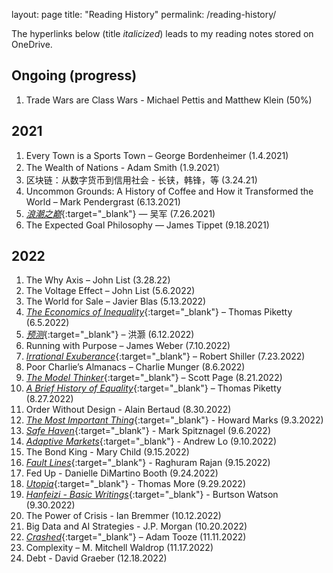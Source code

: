
layout: page
title: "Reading History"
permalink: /reading-history/

The hyperlinks below (title *italicized*) leads to my reading notes stored on OneDrive.

## Ongoing (progress)
1. Trade Wars are Class Wars - Michael Pettis and Matthew Klein (50%)

## 2021

1. Every Town is a Sports Town – George Bordenheimer (1.4.2021)
2. The Wealth of Nations - Adam Smith (1.9.2021）
3. 区块链：从数字货币到信用社会 - 长铗，韩锋，等 (3.24.21)
4. Uncommon Grounds: A History of Coffee and How it Transformed the World – Mark Pendergrast (6.13.2021)
5. [_浪潮之巅_](https://1drv.ms/b/s!Aku7aHdTrRXEcuwSnladdD2ZMi8?e=qmmxZy){:target="_blank"} — 吴军 (7.26.2021)
6. The Expected Goal Philosophy — James Tippet (9.18.2021)

## 2022
1. The Why Axis – John List (3.28.22)
2. The Voltage Effect – John List (5.6.2022)
3. The World for Sale – Javier Blas (5.13.2022)
4. [_The Economics of Inequality_](https://1drv.ms/b/s!Aku7aHdTrRXEfk5mPR-IF2094-c?e=BdPKVN){:target="_blank"} – Thomas Piketty (6.5.2022)
5. [_预测_](https://1drv.ms/b/s!Aku7aHdTrRXEfYbuCxfXmpbXILo?e=1triZk){:target="_blank"} – 洪灏 (6.12.2022)
6. Running with Purpose – James Weber (7.10.2022)
7. [_Irrational Exuberance_](https://1drv.ms/b/s!Aku7aHdTrRXEfBscaTkTWdyMzRc?e=sUuJPQ){:target="_blank"} – Robert Shiller (7.23.2022)
8. Poor Charlie’s Almanacs – Charlie Munger (8.6.2022)
9.	[_The Model Thinker_](https://1drv.ms/b/s!Aku7aHdTrRXEdTFN3_lh_0Od-oc?e=YxXbTB){:target="_blank"} – Scott Page (8.21.2022)
10.	[_A Brief History of Equality_](https://1drv.ms/b/s!Aku7aHdTrRXEeyYsFP5IlDG-ono?e=SekGhj){:target="_blank"} – Thomas Piketty (8.27.2022)
11. Order Without Design - Alain Bertaud (8.30.2022)
12. [_The Most Important Thing_](https://1drv.ms/b/s!Aku7aHdTrRXEcT5joXkSmoQ7-Yg?e=6GXddk){:target="_blank"} - Howard Marks (9.3.2022)
13. [_Safe Haven_](https://1drv.ms/b/s!Aku7aHdTrRXEepceMRawqi8oxRA?e=FGkEso){:target="_blank"} - Mark Spitznagel (9.6.2022)
14. [_Adaptive Markets_](https://1drv.ms/b/s!Aku7aHdTrRXEeS_VVkj9HVc2IOY?e=XAGtqr){:target="_blank"} - Andrew Lo (9.10.2022)
15. The Bond King - Mary Child (9.15.2022)
16. [_Fault Lines_](https://1drv.ms/b/s!Aku7aHdTrRXEeBM2vEzkds8_Uf4?e=hR7ITa){:target="_blank"} - Raghuram Rajan (9.15.2022)
17. Fed Up - Danielle DiMartino Booth (9.24.2022)
18. [_Utopia_](https://1drv.ms/b/s!Aku7aHdTrRXEd5bKDZ5nZ4r8etg?e=yhQXwv){:target="_blank"} - Thomas More (9.29.2022)
19. [_Hanfeizi - Basic Writings_](https://1drv.ms/b/s!Aku7aHdTrRXEdk9Sdk0RyZ_Ai1Y?e=ss9jQV){:target="_blank"} - Burtson Watson (9.30.2022)
20. The Power of Crisis - Ian Bremmer (10.12.2022)
21. Big Data and AI Strategies - J.P. Morgan (10.20.2022)
22. [_Crashed_](https://1drv.ms/b/s!Aku7aHdTrRXEdHR0tvJycZcu0K8?e=ThE5Ya){:target="_blank"} – Adam Tooze (11.11.2022)
23. Complexity – M. Mitchell Waldrop (11.17.2022)
24. Debt - David Graeber (12.18.2022)

